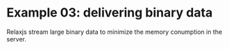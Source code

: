# Example 03: delivering binary data

Relaxjs stream large binary data to minimize the memory conumption in the server.

